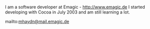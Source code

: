 

I am a software developer at Emagic - http://www.emagic.de
I started developing with Cocoa in July 2003 and am still learning a lot.

mailto:mhaydn@mail.emagic.de